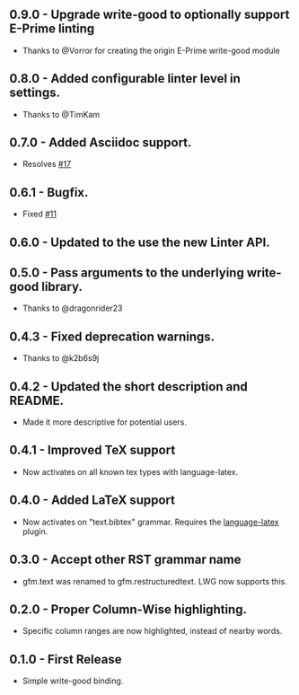 ## 0.9.0 - Upgrade write-good to optionally support E-Prime linting
* Thanks to @Vorror for creating the origin E-Prime write-good module

## 0.8.0 - Added configurable linter level in settings.
* Thanks to @TimKam

## 0.7.0 - Added Asciidoc support.
* Resolves [#17](https://github.com/gepoch/linter-write-good/issues/17)

## 0.6.1 - Bugfix.
* Fixed [#11](https://github.com/gepoch/linter-write-good/issues/11)

## 0.6.0 - Updated to the use the new Linter API.

## 0.5.0 - Pass arguments to the underlying write-good library.
* Thanks to @dragonrider23

## 0.4.3 - Fixed deprecation warnings.
* Thanks to @k2b6s9j

## 0.4.2 - Updated the short description and README.
* Made it more descriptive for potential users.

## 0.4.1 - Improved TeX support
* Now activates on all known tex types with language-latex.

## 0.4.0 - Added LaTeX support
* Now activates on "text.bibtex" grammar. Requires the [language-latex](https://atom.io/packages/language-latex) plugin.

## 0.3.0 - Accept other RST grammar name
* gfm.text was renamed to gfm.restructuredtext. LWG now supports this.

## 0.2.0 - Proper Column-Wise highlighting.
* Specific column ranges are now highlighted, instead of nearby words.

## 0.1.0 - First Release
* Simple write-good binding.
